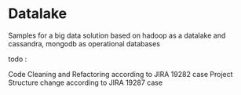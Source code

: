 # Datalake

Samples for a big data solution based on hadoop as a datalake and cassandra, mongodb as operational databases


todo :

Code Cleaning and Refactoring according to JIRA 19282 case
Project Structure change according to JIRA 19287 case



